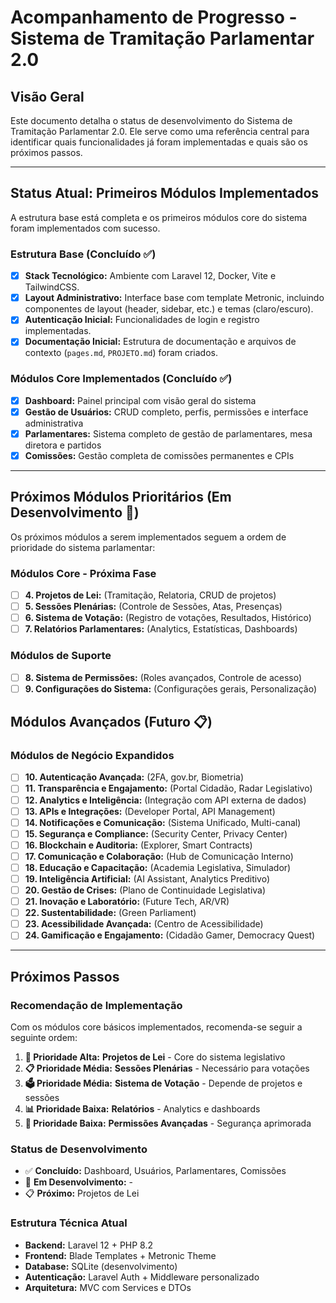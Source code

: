 # Acompanhamento de Progresso - Sistema de Tramitação Parlamentar 2.0

## Visão Geral

Este documento detalha o status de desenvolvimento do Sistema de Tramitação Parlamentar 2.0. Ele serve como uma referência central para identificar quais funcionalidades já foram implementadas e quais são os próximos passos.

---

## Status Atual: **Primeiros Módulos Implementados**

A estrutura base está completa e os primeiros módulos core do sistema foram implementados com sucesso.

### Estrutura Base (Concluído ✅)

- [x] **Stack Tecnológico:** Ambiente com Laravel 12, Docker, Vite e TailwindCSS.
- [x] **Layout Administrativo:** Interface base com template Metronic, incluindo componentes de layout (header, sidebar, etc.) e temas (claro/escuro).
- [x] **Autenticação Inicial:** Funcionalidades de login e registro implementadas.
- [x] **Documentação Inicial:** Estrutura de documentação e arquivos de contexto (`pages.md`, `PROJETO.md`) foram criados.

### Módulos Core Implementados (Concluído ✅)

- [x] **Dashboard:** Painel principal com visão geral do sistema
- [x] **Gestão de Usuários:** CRUD completo, perfis, permissões e interface administrativa
- [x] **Parlamentares:** Sistema completo de gestão de parlamentares, mesa diretora e partidos
- [x] **Comissões:** Gestão completa de comissões permanentes e CPIs

---

## Próximos Módulos Prioritários (Em Desenvolvimento 🚧)

Os próximos módulos a serem implementados seguem a ordem de prioridade do sistema parlamentar:

### Módulos Core - Próxima Fase
- [ ] **4. Projetos de Lei:** (Tramitação, Relatoria, CRUD de projetos)
- [ ] **5. Sessões Plenárias:** (Controle de Sessões, Atas, Presenças)
- [ ] **6. Sistema de Votação:** (Registro de votações, Resultados, Histórico)
- [ ] **7. Relatórios Parlamentares:** (Analytics, Estatísticas, Dashboards)

### Módulos de Suporte
- [ ] **8. Sistema de Permissões:** (Roles avançados, Controle de acesso)
- [ ] **9. Configurações do Sistema:** (Configurações gerais, Personalização)

## Módulos Avançados (Futuro 📋)

### Módulos de Negócio Expandidos
- [ ] **10. Autenticação Avançada:** (2FA, gov.br, Biometria)
- [ ] **11. Transparência e Engajamento:** (Portal Cidadão, Radar Legislativo)
- [ ] **12. Analytics e Inteligência:** (Integração com API externa de dados)
- [ ] **13. APIs e Integrações:** (Developer Portal, API Management)
- [ ] **14. Notificações e Comunicação:** (Sistema Unificado, Multi-canal)
- [ ] **15. Segurança e Compliance:** (Security Center, Privacy Center)
- [ ] **16. Blockchain e Auditoria:** (Explorer, Smart Contracts)
- [ ] **17. Comunicação e Colaboração:** (Hub de Comunicação Interno)
- [ ] **18. Educação e Capacitação:** (Academia Legislativa, Simulador)
- [ ] **19. Inteligência Artificial:** (AI Assistant, Analytics Preditivo)
- [ ] **20. Gestão de Crises:** (Plano de Continuidade Legislativa)
- [ ] **21. Inovação e Laboratório:** (Future Tech, AR/VR)
- [ ] **22. Sustentabilidade:** (Green Parliament)
- [ ] **23. Acessibilidade Avançada:** (Centro de Acessibilidade)
- [ ] **24. Gamificação e Engajamento:** (Cidadão Gamer, Democracy Quest)

---

## Próximos Passos

### Recomendação de Implementação

Com os módulos core básicos implementados, recomenda-se seguir a seguinte ordem:

1. **🎯 Prioridade Alta:** **Projetos de Lei** - Core do sistema legislativo
2. **📋 Prioridade Média:** **Sessões Plenárias** - Necessário para votações
3. **🗳️ Prioridade Média:** **Sistema de Votação** - Depende de projetos e sessões
4. **📊 Prioridade Baixa:** **Relatórios** - Analytics e dashboards
5. **🔐 Prioridade Baixa:** **Permissões Avançadas** - Segurança aprimorada

### Status de Desenvolvimento
- ✅ **Concluído:** Dashboard, Usuários, Parlamentares, Comissões
- 🚧 **Em Desenvolvimento:** -
- 📋 **Próximo:** Projetos de Lei

### Estrutura Técnica Atual
- **Backend:** Laravel 12 + PHP 8.2
- **Frontend:** Blade Templates + Metronic Theme
- **Database:** SQLite (desenvolvimento)
- **Autenticação:** Laravel Auth + Middleware personalizado
- **Arquitetura:** MVC com Services e DTOs 